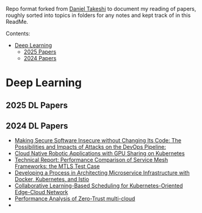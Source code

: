 Repo format forked from [Daniel Takeshi][1] to document my reading of papers, roughly sorted into topics in folders for any notes and kept track of in this ReadMe.

Contents:

- [Deep Learning](#K8s)
    - [2025 Papers](#2025-dl-papers)
    - [2024 Papers](#2024-dl-papers)

# Deep Learning

## 2025 DL Papers


## 2024 DL Papers

- [Making Secure Software Insecure without Changing Its Code: The Possibilities and Impacts of Attacks on the DevOps Pipeline:](https://arxiv.org/pdf/2201.12879)
- [Cloud Native Robotic Applications with GPU Sharing on Kubernetes](https://arxiv.org/pdf/2210.03936)
- [Technical Report: Performance Comparison of Service Mesh Frameworks: the MTLS Test Case](https://arxiv.org/pdf/2411.02267)
- [Developing a Process in Architecting Microservice Infrastructure with Docker, Kubernetes, and Istio](https://arxiv.org/pdf/1911.02275)
- [Collaborative Learning-Based Scheduling for Kubernetes-Oriented Edge-Cloud Network](https://arxiv.org/pdf/2305.05935)
- [Performance Analysis of Zero-Trust multi-cloud](https://arxiv.org/pdf/2105.02334)
- 
[1]:https://github.com/DanielTakeshi/Paper_Notes
 
